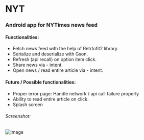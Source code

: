 # NYT

### Android app for NYTimes news feed 

#### Functionalities:
* Fetch news feed with the help of Retrtofit2 library.
* Serialize and deserialize with Gson.
* Refresh (api recall) on option item click.
* Share news via - intent.
* Open news / read entire article via - intent.


#### Future / Possible functionalities:
* Proper error page: Handle network / api call failure properly
* Ability to read entire article on click.
* Splash screen

###### Screenshot:
![Image](https://drive.google.com/uc?export=view&id=1xAGVlpo6o7y0Xdf8DpRBG9svTTND8pTx)
